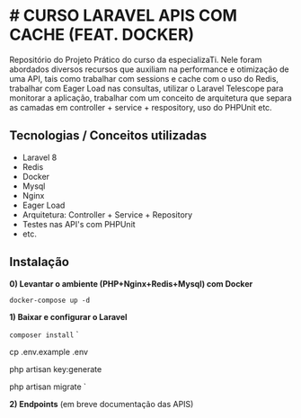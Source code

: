 
# # CURSO LARAVEL APIS COM CACHE (FEAT. DOCKER)
Repositório do Projeto Prático do curso da especializaTi. Nele foram abordados diversos recursos que auxiliam na performance e otimização de uma API, tais como trabalhar com sessions e cache com o uso do Redis, trabalhar com Eager Load nas consultas, utilizar o Laravel Telescope para monitorar a aplicação, trabalhar com um conceito de arquitetura que separa as camadas em controller + service + respository, uso do PHPUnit  etc.

## Tecnologias / Conceitos utilizadas

- Laravel 8
- Redis
- Docker
- Mysql
- Nginx
- Eager Load
- Arquitetura: Controller + Service + Repository
- Testes nas API's com PHPUnit
- etc.


## Instalação
**0) Levantar o ambiente (PHP+Nginx+Redis+Mysql) com Docker**

`docker-compose up -d`


**1) Baixar e configurar o Laravel**

`
composer install
`
`

cp .env.example .env
`
`

php artisan key:generate
`
`

php artisan migrate
`


**2) Endpoints**
(em breve documentação das APIS)

    
